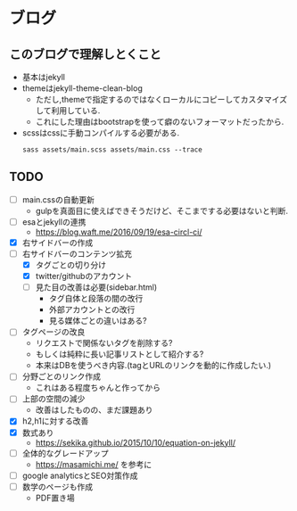 # ブログ


## このブログで理解しとくこと
- 基本はjekyll
- themeはjekyll-theme-clean-blog
  - ただし,themeで指定するのではなくローカルにコピーしてカスタマイズして利用している.
  - これにした理由はbootstrapを使って癖のないフォーマットだったから.
- scssはcssに手動コンパイルする必要がある.
  ```
  sass assets/main.scss assets/main.css --trace
  ```


## TODO
- [ ] main.cssの自動更新
  - gulpを真面目に使えばできそうだけど、そこまでする必要はないと判断.
- [ ] esaとjekyllの連携
  - https://blog.waft.me/2016/09/19/esa-circl-ci/
- [x] 右サイドバーの作成
- [ ] 右サイドバーのコンテンツ拡充
  - [x] タグごとの切り分け
  - [x] twitter/githubのアカウント
  - [ ] 見た目の改善は必要(sidebar.html)
    - タグ自体と段落の間の改行
    - 外部アカウントとの改行
    - 見る媒体ごとの違いはある?
- [ ] タグページの改良
  - リクエストで関係ないタグを削除する?
  - もしくは純粋に長い記事リストとして紹介する?
  - 本来はDBを使うべき内容.(tagとURLのリンクを動的に作成したい.)
- [ ] 分野ごとのリンク作成
  - これはある程度ちゃんと作ってから
- [ ] 上部の空間の減少
  - 改善はしたものの、まだ課題あり
- [x] h2,h1に対する改善
- [x] 数式あり
  - https://sekika.github.io/2015/10/10/equation-on-jekyll/
- [ ] 全体的なグレードアップ
  - https://masamichi.me/ を参考に
- [ ] google analyticsとSEO対策作成
- [ ] 数学のページも作成
  - PDF置き場